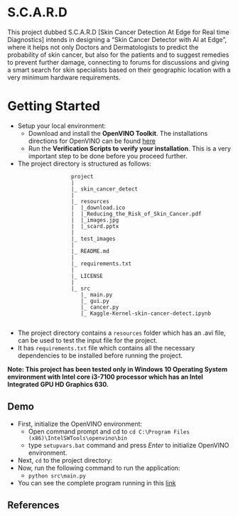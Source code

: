 # S.C.A.R.D
This project dubbed S.C.A.R.D [Skin Cancer Detection At Edge for Real time Diagnostics] intends in designing a “Skin Cancer Detector with AI at Edge”,  where it helps not only Doctors and Dermatologists to predict the probability of skin cancer, but also for the patients and to suggest remedies to prevent further damage, connecting to forums for 
discussions and giving a smart search for skin specialists based on their geographic location with a very minimum hardware 
requirements.

# Getting Started 
- Setup your local environment:
  - Download and install the **OpenVINO Toolkit**. The installations directions for OpenVINO can be found [here](https://docs.openvinotoolkit.org/latest/index.html)
  - Run the **Verification Scripts to verify your installation**. This is a very important step to be done before you proceed further.
- The project directory is structured as follows:
```
					project
					|
					|_ skin_cancer_detect
					|  
					|_ resources
					|  |_download.ico
					|  |_Reducing_the_Risk_of_Skin_Cancer.pdf
					|  |_images.jpg
					|  |_scard.pptx
					|
					|_ test_images
					|
					|_ README.md    
					|   
					|_ requirements.txt   
					|
					|_ LICENSE
					|
					|_ src
					   |_ main.py
					   |_ gui.py
					   |_ cancer.py
					   |_ Kaggle-Kernel-skin-cancer-detect.ipynb
	
```
  - The project directory contains a ```resources``` folder which has an .avi file, can be used to test the input file for the project.
  - It has ```requirements.txt``` file which contains all the necessary dependencies to be installed before running the project.
	
**Note: This project has been tested only in Windows 10 Operating System environment with Intel core i3-7100 processor which has an Intel Integrated GPU HD Graphics 630.**  

## Demo

- First, initialize the OpenVINO environment:
  - Open command prompt and cd to ```cd C:\Program Files (x86)\IntelSWTools\openvino\bin```
  - type ```setupvars.bat``` command and press *Enter* to initialize OpenVINO environment.
- Next, ```cd``` to the project directory:
- Now, run the following command to run the application:
  - ```python src\main.py ```
- You can see the complete program running in this [link](https://youtu.be/L05lsLCLja8)

## References

  